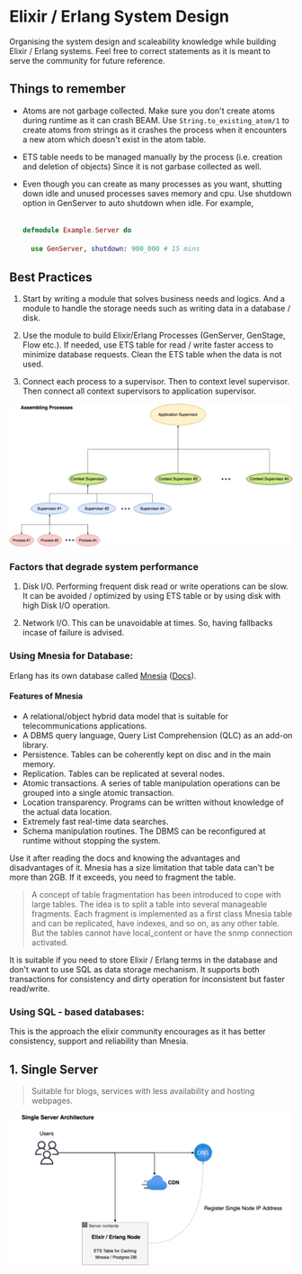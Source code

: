 # Elixir / Erlang System Design

Organising the system design and scaleability knowledge while building Elixir / Erlang systems. Feel free to correct statements as it is meant to serve the community for future reference.

## Things to remember

- Atoms are not garbage collected. Make sure you don't create atoms during runtime as it can crash BEAM. Use `String.to_existing_atom/1` to create atoms from strings as it crashes the process when it encounters a new atom which doesn't exist in the atom table.

- ETS table needs to be managed manually by the process (i.e. creation and deletion of objects) Since it is not garbase collected as well.

- Even though you can create as many processes as you want, shutting down idle and unused processes saves memory and cpu. Use shutdown option in GenServer to auto shutdown when idle. For example,

    ```elixir

    defmodule Example.Server do

      use GenServer, shutdown: 900_000 # 15 mins

    ```

## Best Practices

1. Start by writing a module that solves business needs and logics. And a module to handle the storage needs such as writing data in a database / disk.

2. Use the module to build Elixir/Erlang Processes (GenServer, GenStage, Flow etc.). If needed, use ETS table for read / write faster access to minimize database requests. Clean the ETS table when the data is not used.

3. Connect each process to a supervisor. Then to context level supervisor. Then connect all context supervisors to application supervisor.

![](/Images/new-supervisor.png)

### Factors that degrade system performance

1. Disk I/O. Performing frequent disk read or write operations can be slow. It can be avoided / optimized by using ETS table or by using disk with high Disk I/O operation.

2. Network I/O. This can be unavoidable at times. So, having fallbacks incase of failure is advised.


### Using Mnesia for Database:

Erlang has its own database called [Mnesia](https://www.erlang.org/doc/apps/mnesia/mnesia_chap1) ([Docs](https://www.erlang.org/doc/man/mnesia.html)). 

#### Features of Mnesia
- A relational/object hybrid data model that is suitable for telecommunications applications.
- A DBMS query language, Query List Comprehension (QLC) as an add-on library.
- Persistence. Tables can be coherently kept on disc and in the main memory.
- Replication. Tables can be replicated at several nodes.
- Atomic transactions. A series of table manipulation operations can be grouped into a single atomic transaction.
- Location transparency. Programs can be written without knowledge of the actual data location.
- Extremely fast real-time data searches.
- Schema manipulation routines. The DBMS can be reconfigured at runtime without stopping the system.

Use it after reading the docs and knowing the advantages and disadvantages of it. Mnesia has a size limitation that table data can't be more than 2GB. If it exceeds, you need to fragment the table. 

> A concept of table fragmentation has been introduced to cope with large tables. The idea is to split a table into several manageable fragments. Each fragment is implemented as a first class Mnesia table and can be replicated, have indexes, and so on, as any other table. But the tables cannot have local_content or have the snmp connection activated.

It is suitable if you need to store Elixir / Erlang terms in the database and don't want to use SQL as data storage mechanism. It supports both transactions for consistency and dirty operation for inconsistent but faster read/write.

### Using SQL - based databases:

This is the approach the elixir community encourages as it has better consistency, support and reliability than Mnesia. 


## 1. Single Server

> Suitable for blogs, services with less availability and hosting webpages.


![](/Images/single-server.png)

